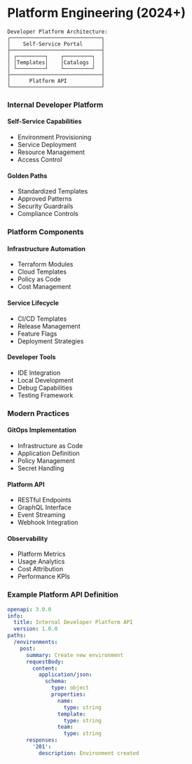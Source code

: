 # Platform Engineering (2024+)

```ascii
Developer Platform Architecture:
┌─────────────────────────────┐
│    Self-Service Portal      │
├─────────────────────────────┤
│ ┌─────────┐    ┌─────────┐  │
│ │Templates│    │Catalogs │  │
│ └─────────┘    └─────────┘  │
├─────────────────────────────┤
│      Platform API           │
└─────────────────────────────┘
```

### Internal Developer Platform

#### Self-Service Capabilities

* Environment Provisioning
* Service Deployment
* Resource Management
* Access Control

#### Golden Paths

* Standardized Templates
* Approved Patterns
* Security Guardrails
* Compliance Controls

### Platform Components

#### Infrastructure Automation

* Terraform Modules
* Cloud Templates
* Policy as Code
* Cost Management

#### Service Lifecycle

* CI/CD Templates
* Release Management
* Feature Flags
* Deployment Strategies

#### Developer Tools

* IDE Integration
* Local Development
* Debug Capabilities
* Testing Framework

### Modern Practices

#### GitOps Implementation

* Infrastructure as Code
* Application Definition
* Policy Management
* Secret Handling

#### Platform API

* RESTful Endpoints
* GraphQL Interface
* Event Streaming
* Webhook Integration

#### Observability

* Platform Metrics
* Usage Analytics
* Cost Attribution
* Performance KPIs

### Example Platform API Definition

```yaml
openapi: 3.0.0
info:
  title: Internal Developer Platform API
  version: 1.0.0
paths:
  /environments:
    post:
      summary: Create new environment
      requestBody:
        content:
          application/json:
            schema:
              type: object
              properties:
                name:
                  type: string
                template:
                  type: string
                team:
                  type: string
      responses:
        '201':
          description: Environment created
```

